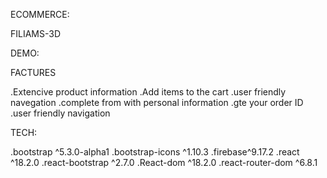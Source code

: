 ECOMMERCE:

FILIAMS-3D

DEMO:



FACTURES


.Extencive product information
.Add items to the cart
.user friendly navegation
.complete from with personal information
.gte your order ID
.user friendly navigation


TECH:


.bootstrap ^5.3.0-alpha1
.bootstrap-icons ^1.10.3
.firebase^9.17.2
.react ^18.2.0
.react-bootstrap ^2.7.0
.React-dom ^18.2.0
.react-router-dom ^6.8.1
